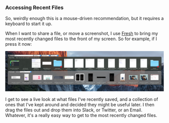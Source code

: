 ### Accessing Recent Files

So, weirdly enough this is a mouse-driven recommendation, but it requires a keyboard to start it up.

When I want to share a file, or move a screenshot, I use [Fresh](http://www.ironicsoftware.com/fresh/) to bring my most recently changed files 
to the front of my screen. So for example, if I press it now:

![images/fresh.png](images/fresh.png)

I get to see a live look at what files I've recently saved, and a collection of ones that I've kept around and decided they might be useful later. 
I then drag the files out and drop them into Slack, or Twitter, or an Email. Whatever, it's a really easy way to get to the most recently changed files.



